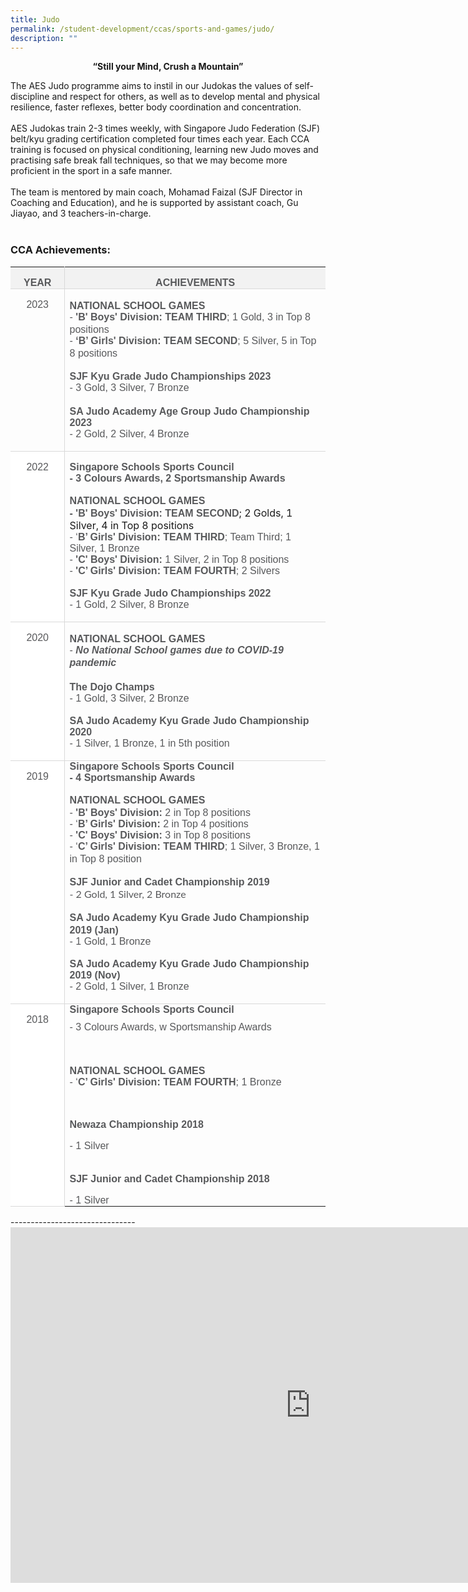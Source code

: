 ```yaml
---
title: Judo
permalink: /student-development/ccas/sports-and-games/judo/
description: ""
---
```

<p style="text-align:center;"><strong>“Still your Mind, Crush a Mountain”</strong></p>

The AES Judo programme aims to instil in our Judokas the values of self-discipline and respect for others, as well as to develop mental and physical resilience, faster reflexes, better body coordination and concentration.&nbsp;<br><br>
AES Judokas train 2-3 times weekly, with Singapore Judo Federation (SJF) belt/kyu grading certification completed four times each year. Each CCA training is focused on physical conditioning, learning new Judo moves and practising safe break fall techniques, so that we may become more proficient in the sport in a safe manner.&nbsp;<br><br>
The team is mentored by main coach, Mohamad Faizal (SJF Director in Coaching and Education), and he is supported by assistant coach, Gu Jiayao, and 3 teachers-in-charge.
<br><br>
### CCA Achievements:
<table class="MsoTable15Grid3Accent3" border="0" cellspacing="0" cellpadding="0" style="border-collapse:collapse;border:none;mso-yfti-tbllook:1184;mso-padding-alt:
 0cm 5.4pt 0cm 5.4pt;mso-border-insideh:none;mso-border-insidev:none"><tbody><tr style="mso-yfti-irow:-1;mso-yfti-firstrow:yes;mso-yfti-lastfirstrow:yes;
  height:21.3pt"><td width="84" style="width:70.65pt;border-top:none;border-left:none;
  border-bottom:solid #D9D9D9 1.0pt;mso-border-bottom-themecolor:background1;
  mso-border-bottom-themeshade:217;border-right:solid #D9D9D9 1.0pt;mso-border-right-themecolor:
  background1;mso-border-right-themeshade:217;mso-border-bottom-alt:solid #D9D9D9 .5pt;
  mso-border-bottom-themecolor:background1;mso-border-bottom-themeshade:217;
  mso-border-right-alt:solid #D9D9D9 .5pt;mso-border-right-themecolor:background1;
  mso-border-right-themeshade:217;background:#F2F2F2;mso-background-themecolor:
  background1;mso-background-themeshade:242;padding:0cm 5.4pt 0cm 5.4pt;
  height:21.3pt"><p class="MsoNormal" align="center" style="margin-bottom:0cm;margin-bottom:.0001pt;
  text-align:center;line-height:normal;mso-yfti-cnfc:517"><b><span style="font-size:12.0pt;font-family:&quot;Arial&quot;,sans-serif;color:#58595B">YEAR</span></b></p></td><td width="483" style="width:468.0pt;border:none;border-bottom:solid #D9D9D9 1.0pt;
  mso-border-bottom-themecolor:background1;mso-border-bottom-themeshade:217;
  mso-border-left-alt:solid #D9D9D9 .5pt;mso-border-left-themecolor:background1;
  mso-border-left-themeshade:217;mso-border-left-alt:solid #D9D9D9 .5pt;
  mso-border-left-themecolor:background1;mso-border-left-themeshade:217;
  mso-border-bottom-alt:solid #D9D9D9 .5pt;mso-border-bottom-themecolor:background1;
  mso-border-bottom-themeshade:217;background:#F2F2F2;mso-background-themecolor:
  background1;mso-background-themeshade:242;padding:0cm 5.4pt 0cm 5.4pt;
  height:21.3pt"><p class="MsoNormal" align="center" style="margin-bottom:0cm;margin-bottom:.0001pt;
  text-align:center;line-height:normal;mso-yfti-cnfc:1"><b><span style="font-size:12.0pt;font-family:&quot;Arial&quot;,sans-serif;color:#58595B">ACHIEVEMENTS</span></b></p></td></tr><tr style="mso-yfti-irow:0"><td width="84" valign="top" style="width:70.65pt;border-top:none;border-left:
  none;border-bottom:solid #D9D9D9 1.0pt;mso-border-bottom-themecolor:background1;
  mso-border-bottom-themeshade:217;border-right:solid #D9D9D9 1.0pt;mso-border-right-themecolor:
  background1;mso-border-right-themeshade:217;mso-border-top-alt:solid #D9D9D9 .5pt;
  mso-border-top-themecolor:background1;mso-border-top-themeshade:217;
  mso-border-top-alt:solid #D9D9D9 .5pt;mso-border-top-themecolor:background1;
  mso-border-top-themeshade:217;mso-border-bottom-alt:solid #D9D9D9 .5pt;
  mso-border-bottom-themecolor:background1;mso-border-bottom-themeshade:217;
  mso-border-right-alt:solid #D9D9D9 .5pt;mso-border-right-themecolor:background1;
  mso-border-right-themeshade:217;padding:0cm 5.4pt 0cm 5.4pt"><p class="MsoNormal" align="center" style="margin-bottom:0cm;margin-bottom:.0001pt;
  text-align:center;line-height:normal;mso-yfti-cnfc:68"><span style="font-size:12.0pt;font-family:&quot;Arial&quot;,sans-serif;color:#58595B">2023</span></p></td><td width="483" valign="top" style="width:468.0pt;border:none;border-bottom:solid #D9D9D9 1.0pt;
  mso-border-bottom-themecolor:background1;mso-border-bottom-themeshade:217;
  mso-border-top-alt:solid #D9D9D9 .5pt;mso-border-top-themecolor:background1;
  mso-border-top-themeshade:217;mso-border-left-alt:solid #D9D9D9 .5pt;
  mso-border-left-themecolor:background1;mso-border-left-themeshade:217;
  mso-border-top-alt:solid #D9D9D9 .5pt;mso-border-top-themecolor:background1;
  mso-border-top-themeshade:217;mso-border-left-alt:solid #D9D9D9 .5pt;
  mso-border-left-themecolor:background1;mso-border-left-themeshade:217;
  mso-border-bottom-alt:solid #D9D9D9 .5pt;mso-border-bottom-themecolor:background1;
  mso-border-bottom-themeshade:217;padding:0cm 5.4pt 0cm 5.4pt"><p class="MsoNormal" style="margin-bottom:0cm;margin-bottom:.0001pt;line-height:
  normal;mso-yfti-cnfc:64"><b><span style="font-size:12.0pt;font-family:&quot;Arial&quot;,sans-serif;
  color:#58595B">NATIONAL SCHOOL GAMES</span></b><span style="font-size:12.0pt;
  font-family:&quot;Lato&quot;,serif;mso-bidi-font-family:Arial;color:#58595B"><br></span><span style="font-size:12.0pt;font-family:&quot;Arial&quot;,sans-serif;
  color:#58595B">- <b>'B' Boys' Division:</b> <b>TEAM THIRD</b>; 1 Gold, 3 in Top 8 positions</span><span style="font-size:12.0pt;font-family:&quot;Lato&quot;,serif;
  mso-bidi-font-family:Arial;color:#58595B"><br></span><span style="font-size:12.0pt;font-family:&quot;Arial&quot;,sans-serif;
  color:#58595B">- <b>‘B’ Girls' Division: TEAM SECOND</b>; 5 Silver, 5 in Top 8 positions</span><span style="font-size:12.0pt;font-family:&quot;Lato&quot;,serif;
  mso-bidi-font-family:Arial;color:#58595B"><br><br></span><b><span style="font-size:12.0pt;font-family:&quot;Arial&quot;,sans-serif;
  color:#58595B">SJF Kyu Grade Judo Championships 2023</span></b><br><span style="font-size:12.0pt;font-family:&quot;Arial&quot;,sans-serif;
  color:#58595B">- 3 Gold, 3 Silver, 7 Bronze</span>
	<br><br>
	<b><span style="font-size:12.0pt;font-family:&quot;Arial&quot;,sans-serif;
  color:#58595B">SA Judo Academy Age Group Judo Championship 2023</span></b><br><span style="font-size:12.0pt;font-family:&quot;Arial&quot;,sans-serif;
  color:#58595B">- 2 Gold, 2 Silver, 4 Bronze<br><br></span>
	</p></td></tr><tr style="mso-yfti-irow:1"><td width="84" valign="top" style="width:70.65pt;border-top:none;border-left:
  none;border-bottom:solid #D9D9D9 1.0pt;mso-border-bottom-themecolor:background1;
  mso-border-bottom-themeshade:217;border-right:solid #D9D9D9 1.0pt;mso-border-right-themecolor:
  background1;mso-border-right-themeshade:217;mso-border-top-alt:solid #D9D9D9 .5pt;
  mso-border-top-themecolor:background1;mso-border-top-themeshade:217;
  mso-border-top-alt:solid #D9D9D9 .5pt;mso-border-top-themecolor:background1;
  mso-border-top-themeshade:217;mso-border-bottom-alt:solid #D9D9D9 .5pt;
  mso-border-bottom-themecolor:background1;mso-border-bottom-themeshade:217;
  mso-border-right-alt:solid #D9D9D9 .5pt;mso-border-right-themecolor:background1;
  mso-border-right-themeshade:217;background:white;mso-background-themecolor:
  background1;padding:0cm 5.4pt 0cm 5.4pt">
		<p class="MsoNormal" align="center" style="margin-bottom:0cm;margin-bottom:.0001pt;
  text-align:center;line-height:normal;mso-yfti-cnfc:4"><span style="font-size:
  12.0pt;font-family:&quot;Arial&quot;,sans-serif;color:#58595B">2022</span></p></td><td width="483" valign="top" style="width:468.0pt;border:none;border-bottom:solid #D9D9D9 1.0pt;
  mso-border-bottom-themecolor:background1;mso-border-bottom-themeshade:217;
  mso-border-top-alt:solid #D9D9D9 .5pt;mso-border-top-themecolor:background1;
  mso-border-top-themeshade:217;mso-border-left-alt:solid #D9D9D9 .5pt;
  mso-border-left-themecolor:background1;mso-border-left-themeshade:217;
  mso-border-top-alt:solid #D9D9D9 .5pt;mso-border-top-themecolor:background1;
  mso-border-top-themeshade:217;mso-border-left-alt:solid #D9D9D9 .5pt;
  mso-border-left-themecolor:background1;mso-border-left-themeshade:217;
  mso-border-bottom-alt:solid #D9D9D9 .5pt;mso-border-bottom-themecolor:background1;
  mso-border-bottom-themeshade:217;padding:0cm 5.4pt 0cm 5.4pt"><p class="MsoNormal" style="margin-bottom:0cm;margin-bottom:.0001pt;line-height:
  normal"><b><span style="font-size:12.0pt;font-family:&quot;Arial&quot;,sans-serif;
  color:#58595B">Singapore Schools Sports Council<br>- 3 Colours Awards, 2 Sportsmanship Awards<br><br>NATIONAL SCHOOL GAMES<br>- 'B' Boys' Division: TEAM SECOND</span></b>; 2 Golds, 1 Silver, 4 in Top 8 positions<span style="font-size:12.0pt;font-family:&quot;Lato&quot;,serif;
  mso-bidi-font-family:Arial;color:#58595B"><br></span><span style="font-size:12.0pt;font-family:&quot;Arial&quot;,sans-serif;
  color:#58595B">- ‘<b>B’ Girls' Division: TEAM THIRD</b>; Team Third; 1 Silver, 1 Bronze<br>- <b>'C' Boys' Division:</b> 1 Silver, 2 in Top 8 positions<br>- <b>'C’ Girls' Division: TEAM FOURTH</b>; 2 Silvers
		<br><br>
		<b>SJF Kyu Grade Judo Championships 2022</b><br>
		- 1 Gold, 2 Silver, 8 Bronze<br><br></span></p></td></tr>
	<tr style="mso-yfti-irow:2"><td width="84" valign="top" style="width:70.65pt;border-top:none;border-left:
  none;border-bottom:solid #D9D9D9 1.0pt;mso-border-bottom-themecolor:background1;
  mso-border-bottom-themeshade:217;border-right:solid #D9D9D9 1.0pt;mso-border-right-themecolor:
  background1;mso-border-right-themeshade:217;mso-border-top-alt:solid #D9D9D9 .5pt;
  mso-border-top-themecolor:background1;mso-border-top-themeshade:217;
  mso-border-top-alt:solid #D9D9D9 .5pt;mso-border-top-themecolor:background1;
  mso-border-top-themeshade:217;mso-border-bottom-alt:solid #D9D9D9 .5pt;
  mso-border-bottom-themecolor:background1;mso-border-bottom-themeshade:217;
  mso-border-right-alt:solid #D9D9D9 .5pt;mso-border-right-themecolor:background1;
  mso-border-right-themeshade:217;background:white;mso-background-themecolor:
  background1;padding:0cm 5.4pt 0cm 5.4pt"><p class="MsoNormal" align="center" style="margin-bottom:0cm;margin-bottom:.0001pt;
  text-align:center;line-height:normal;mso-yfti-cnfc:68"><span style="font-size:12.0pt;font-family:&quot;Arial&quot;,sans-serif;color:#58595B">2020</span></p></td><td width="483" valign="top" style="width:468.0pt;border:none;border-bottom:solid #D9D9D9 1.0pt;
  mso-border-bottom-themecolor:background1;mso-border-bottom-themeshade:217;
  mso-border-top-alt:solid #D9D9D9 .5pt;mso-border-top-themecolor:background1;
  mso-border-top-themeshade:217;mso-border-left-alt:solid #D9D9D9 .5pt;
  mso-border-left-themecolor:background1;mso-border-left-themeshade:217;
  mso-border-top-alt:solid #D9D9D9 .5pt;mso-border-top-themecolor:background1;
  mso-border-top-themeshade:217;mso-border-left-alt:solid #D9D9D9 .5pt;
  mso-border-left-themecolor:background1;mso-border-left-themeshade:217;
  mso-border-bottom-alt:solid #D9D9D9 .5pt;mso-border-bottom-themecolor:background1;
  mso-border-bottom-themeshade:217;padding:0cm 5.4pt 0cm 5.4pt"><p class="MsoNormal" style="margin-bottom:0cm;margin-bottom:.0001pt;line-height:
  normal;mso-yfti-cnfc:64"><b><span style="font-size:12.0pt;font-family:&quot;Arial&quot;,sans-serif;
  color:#58595B">NATIONAL SCHOOL GAMES</span></b><span style="font-size:12.0pt;
  font-family:&quot;Lato&quot;,serif;mso-bidi-font-family:Arial;color:#58595B"><br></span><span style="font-size:12.0pt;font-family:&quot;Arial&quot;,sans-serif;
  color:#58595B">- <b><i>No National School games due to COVID-19 pandemic</i></b></span><span style="font-size:12.0pt;font-family:&quot;Lato&quot;,serif;mso-bidi-font-family:Arial;
  color:#58595B"><br><br></span><b><span style="font-size:12.0pt;font-family:&quot;Arial&quot;,sans-serif;
  color:#58595B">The Dojo Champs</span></b><b><span style="font-size:12.0pt;
  font-family:&quot;Lato&quot;,serif;mso-bidi-font-family:Arial;color:#58595B"><br></span></b><span style="font-size:12.0pt;font-family:&quot;Arial&quot;,sans-serif;
  color:#58595B">- 1 Gold, 3 Silver, 2 Bronze<br><br>
		<b>SA Judo Academy Kyu Grade Judo Championship 2020</b><br>
		- 1 Silver, 1 Bronze, 1 in 5th position<br><br></span></p></td></tr>
	<tr style="mso-yfti-irow:3"><td width="84" valign="top" style="width:70.65pt;border-top:none;border-left:
  none;border-bottom:solid #D9D9D9 1.0pt;mso-border-bottom-themecolor:background1;
  mso-border-bottom-themeshade:217;border-right:solid #D9D9D9 1.0pt;mso-border-right-themecolor:
  background1;mso-border-right-themeshade:217;mso-border-top-alt:solid #D9D9D9 .5pt;
  mso-border-top-themecolor:background1;mso-border-top-themeshade:217;
  mso-border-top-alt:solid #D9D9D9 .5pt;mso-border-top-themecolor:background1;
  mso-border-top-themeshade:217;mso-border-bottom-alt:solid #D9D9D9 .5pt;
  mso-border-bottom-themecolor:background1;mso-border-bottom-themeshade:217;
  mso-border-right-alt:solid #D9D9D9 .5pt;mso-border-right-themecolor:background1;
  mso-border-right-themeshade:217;background:white;mso-background-themecolor:
  background1;padding:0cm 5.4pt 0cm 5.4pt"><p class="MsoNormal" align="center" style="margin-bottom:0cm;margin-bottom:.0001pt;
  text-align:center;line-height:normal;mso-yfti-cnfc:4"><span style="font-size:
  12.0pt;font-family:&quot;Arial&quot;,sans-serif;color:#58595B">2019</span></p></td><td width="483" valign="top" style="width:468.0pt;border:none;border-bottom:solid #D9D9D9 1.0pt;
  mso-border-bottom-themecolor:background1;mso-border-bottom-themeshade:217;
  mso-border-top-alt:solid #D9D9D9 .5pt;mso-border-top-themecolor:background1;
  mso-border-top-themeshade:217;mso-border-left-alt:solid #D9D9D9 .5pt;
  mso-border-left-themecolor:background1;mso-border-left-themeshade:217;
  mso-border-top-alt:solid #D9D9D9 .5pt;mso-border-top-themecolor:background1;
  mso-border-top-themeshade:217;mso-border-left-alt:solid #D9D9D9 .5pt;
  mso-border-left-themecolor:background1;mso-border-left-themeshade:217;
  mso-border-bottom-alt:solid #D9D9D9 .5pt;mso-border-bottom-themecolor:background1;
  mso-border-bottom-themeshade:217;padding:0cm 5.4pt 0cm 5.4pt"><p style="margin-top:0cm;margin-right:0cm;margin-bottom:8.0pt;margin-left:
  0cm;text-align:justify;text-justify:inter-ideograph"><b><span style="font-family:&quot;Arial&quot;,sans-serif;mso-fareast-font-family:DengXian;
  mso-fareast-theme-font:minor-fareast;color:#58595B">Singapore Schools Sports Council<br>- 4 Sportsmanship Awards
		<span style="font-size:12.0pt;font-family:&quot;Arial&quot;,sans-serif;
  color:#58595B">&nbsp;</span></span></b></p><p class="MsoNormal" style="margin-bottom:0cm;margin-bottom:.0001pt;line-height:
  normal"><b><span style="font-size:12.0pt;font-family:&quot;Arial&quot;,sans-serif;
  color:#58595B">NATIONAL SCHOOL GAMES</span></b><span style="font-size:12.0pt;
  font-family:&quot;Lato&quot;,serif;mso-bidi-font-family:Arial;color:#58595B"><br></span><span style="font-size:12.0pt;font-family:&quot;Arial&quot;,sans-serif;
  color:#58595B">- <b>'B' Boys' Division: </b>2 in Top 8 positions</span><span style="font-size:12.0pt;font-family:&quot;Lato&quot;,serif;mso-bidi-font-family:Arial;
  color:#58595B"><br></span><span style="font-size:12.0pt;font-family:&quot;Arial&quot;,sans-serif;
  color:#58595B">
		- ‘<b>B’ Girls' Division: </b>2 in Top 4 positions<br>- <b>'C' Boys' Division: </b>3 in Top 8 positions<br>
		- ‘<b>C’ Girls' Division: TEAM THIRD</b>; 1 Silver, 3 Bronze, 1 in Top 8 position</span><span style="font-size:12.0pt;font-family:&quot;Lato&quot;,serif;
  mso-bidi-font-family:Arial;color:#58595B"><br style="mso-special-character:
  line-break">
		<br><b><span style="font-size:12.0pt;font-family:&quot;Arial&quot;,sans-serif;
  color:#58595B">SJF Junior and Cadet Championship 2019</span></b>
		<br>- 2 Gold, 1 Silver, 2 Bronze</span>
		<br><br><b><span style="font-size:12.0pt;font-family:&quot;Arial&quot;,sans-serif;
  color:#58595B">SA Judo Academy Kyu Grade Judo Championship 2019 (Jan)</span></b><b><span style="font-size:12.0pt;font-family:&quot;Lato&quot;,serif;mso-bidi-font-family:Arial;
  color:#58595B"><br></span></b><span style="font-size:12.0pt;font-family:&quot;Arial&quot;,sans-serif;
  color:#58595B">- 1 Gold, 1 Bronze<br><br>
		<b>SA Judo Academy Kyu Grade Judo Championship 2019 (Nov)</b><br>- 2 Gold, 1 Silver, 1 Bronze<br><br></span></p></td></tr>
	<tr style="mso-yfti-irow:4;mso-yfti-lastrow:yes"><td width="84" valign="top" style="width:70.65pt;border-top:none;border-left:
  none;border-bottom:solid #D9D9D9 1.0pt;mso-border-bottom-themecolor:background1;
  mso-border-bottom-themeshade:217;border-right:solid #D9D9D9 1.0pt;mso-border-right-themecolor:
  background1;mso-border-right-themeshade:217;mso-border-top-alt:solid #D9D9D9 .5pt;
  mso-border-top-themecolor:background1;mso-border-top-themeshade:217;
  mso-border-top-alt:solid #D9D9D9 .5pt;mso-border-top-themecolor:background1;
  mso-border-top-themeshade:217;mso-border-bottom-alt:solid #D9D9D9 .5pt;
  mso-border-bottom-themecolor:background1;mso-border-bottom-themeshade:217;
  mso-border-right-alt:solid #D9D9D9 .5pt;mso-border-right-themecolor:background1;
  mso-border-right-themeshade:217;background:white;mso-background-themecolor:
  background1;padding:0cm 5.4pt 0cm 5.4pt"><p class="MsoNormal" align="center" style="margin-bottom:0cm;margin-bottom:.0001pt;
  text-align:center;line-height:normal;mso-yfti-cnfc:68"><span style="font-size:12.0pt;font-family:&quot;Arial&quot;,sans-serif;color:#58595B">2018</span></p></td><td width="483" valign="top" style="width:468.0pt;border:none;mso-border-top-alt:
  solid #D9D9D9 .5pt;mso-border-top-themecolor:background1;mso-border-top-themeshade:
  217;mso-border-left-alt:solid #D9D9D9 .5pt;mso-border-left-themecolor:background1;
  mso-border-left-themeshade:217;padding:0cm 5.4pt 0cm 5.4pt"><p style="margin-top:0cm;margin-right:0cm;margin-bottom:8.0pt;margin-left:
  0cm;text-align:justify;text-justify:inter-ideograph;mso-yfti-cnfc:64"><b><span style="font-family:&quot;Arial&quot;,sans-serif;mso-fareast-font-family:DengXian;
  mso-fareast-theme-font:minor-fareast;color:#58595B">Singapore Schools Sports Council</span></b></p><p style="margin-top:0cm;margin-right:0cm;margin-bottom:8.0pt;margin-left:
  0cm;text-align:justify;text-justify:inter-ideograph;mso-yfti-cnfc:64"><span style="font-family:&quot;Arial&quot;,sans-serif;mso-fareast-font-family:DengXian;
  mso-fareast-theme-font:minor-fareast;color:#58595B">- 3 Colours Awards, w Sportsmanship Awards</span></p><p class="MsoNormal" style="margin-bottom:0cm;margin-bottom:.0001pt;line-height:
  normal;mso-yfti-cnfc:64"><b><span style="font-size:12.0pt;font-family:&quot;Arial&quot;,sans-serif;
  color:#58595B">&nbsp;</span></b></p><p class="MsoNormal" style="margin-bottom:0cm;margin-bottom:.0001pt;line-height:
  normal;mso-yfti-cnfc:64"><b><span style="font-size:12.0pt;font-family:&quot;Arial&quot;,sans-serif;
  color:#58595B">NATIONAL SCHOOL GAMES</span></b><span style="font-size:12.0pt;
  font-family:&quot;Lato&quot;,serif;mso-bidi-font-family:Arial;color:#58595B"><br></span><span style="font-size:12.0pt;font-family:&quot;Arial&quot;,sans-serif;
  color:#58595B">- ‘<b>C’ Girls' Division: TEAM FOURTH</b>; 1 Bronze</span></p><p class="MsoNormal" style="margin-bottom:0cm;margin-bottom:.0001pt;line-height:
  normal;mso-yfti-cnfc:64"><span style="font-size:12.0pt;font-family:&quot;Arial&quot;,sans-serif;
  color:#58595B">&nbsp;</span></p><p class="MsoNormal" style="margin-bottom:0cm;margin-bottom:.0001pt;line-height:
  normal;mso-yfti-cnfc:64"><b><span style="font-size:12.0pt;font-family:&quot;Arial&quot;,sans-serif;
  color:#58595B">Newaza Championship 2018</span></b></p><p class="MsoNormal" style="margin-bottom:0cm;margin-bottom:.0001pt;line-height:
  normal;mso-yfti-cnfc:64"><span style="font-size:12.0pt;font-family:&quot;Arial&quot;,sans-serif;
  color:#58595B">- 1 Silver</span></p><p class="MsoNormal" style="margin-bottom:0cm;margin-bottom:.0001pt;line-height:
  normal;mso-yfti-cnfc:64"><span style="font-size:12.0pt;font-family:&quot;Lato&quot;,serif;
  mso-bidi-font-family:Arial;color:#58595B"><br></span><b><span style="font-size:12.0pt;font-family:&quot;Arial&quot;,sans-serif;
  color:#58595B">SJF Junior and Cadet Championship 2018</span></b></p><p class="MsoNormal" style="margin-bottom:0cm;margin-bottom:.0001pt;line-height:
  normal;mso-yfti-cnfc:64"><span style="font-size:12.0pt;font-family:&quot;Arial&quot;,sans-serif;
  color:#58595B">- 1 Silver</span></p></td></tr></tbody></table>
-------------------------------

<iframe src="https://docs.google.com/presentation/d/e/2PACX-1vT7uAbcwbwk2TzYZUVFYJ43Znznqf8n1NiR5bCBXFUBOp6oB2_2fJN4-IRq7esbCGzTFfJjnw92YbgO/embed?start=true&amp;loop=true&amp;delayms=10000" frameborder="0" width="960" height="569" allowfullscreen="true"></iframe>